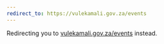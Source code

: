 ```yaml
---
redirect_to: https://vulekamali.gov.za/events
---
```

Redirecting you to <a href="https://vulekamali.gov.za/events">vulekamali.gov.za/events</a> instead.
